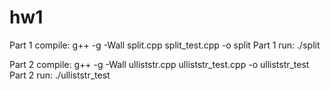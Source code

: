 # hw1

Part 1 compile: g++ -g -Wall split.cpp split_test.cpp -o split
Part 1 run: ./split 

Part 2 compile: g++ -g -Wall ulliststr.cpp ulliststr_test.cpp -o ulliststr_test
Part 2 run: ./ulliststr_test

